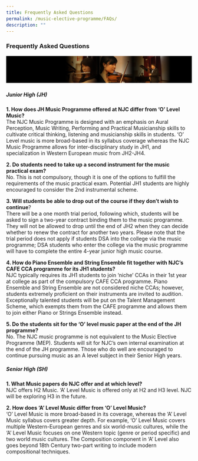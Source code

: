 ```yaml
---
title: Frequently Asked Questions
permalink: /music-elective-programme/FAQs/
description: ""
---
```

### Frequently Asked Questions

![](/images/musicp2.png)

##### Junior High (JH)

**1\. How does JH Music Programme offered at NJC differ from ‘O’ Level Music?**  
The NJC Music Programme is designed with an emphasis on Aural Perception, Music Writing, Performing and Practical Musicianship skills to cultivate critical thinking, listening and musicianship skills in students. ‘O’ Level music is more broad-based in its syllabus coverage whereas the NJC Music Programme allows for inter-disciplinary study in JH1, and specialization in Western European music from JH2-JH4.

**2\. Do students need to take up a second instrument for the music practical exam?**  
No. This is not compulsory, though it is one of the options to fulfill the requirements of the music practical exam. Potential JH1 students are highly encouraged to consider the 2nd instrumental scheme.

**3\. Will students be able to drop out of the course if they don’t wish to continue**?  
There will be a one month trial period, following which, students will be asked to sign a two-year contract binding them to the music programme. They will not be allowed to drop until the end of JH2 when they can decide whether to renew the contract for another two years. Please note that the trial period does not apply if students DSA into the college via the music programme; DSA students who enter the college via the music programme will have to complete the entire 4-year junior high music course.

**4\. How do Piano Ensemble and String Ensemble fit together with NJC’s CAFE CCA programme for its JH1 students?**  
NJC typically requires its JH1 students to join ‘niche’ CCAs in their 1st year at college as part of the compulsory CAFE CCA programme. Piano Ensemble and String Ensemble are not considered niche CCAs; however, students extremely proficient on their instruments are invited to audition. Exceptionally talented students will be put on the Talent Management Scheme, which exempts them from the CAFE programme and allows them to join either Piano or Strings Ensemble instead.

**5\. Do the students sit for the ‘O’ level music paper at the end of the JH programme?**  
No. The NJC music programme is not equivalent to the Music Elective Programme (MEP). Students will sit for NJC’s own internal examination at the end of the JH programme. Those who do well are encouraged to continue pursuing music as an A level subject in their Senior High years.

##### Senior High (SH)

**1\. What Music papers do NJC offer and at which level?**  
NJC offers H2 Music. ‘A’ Level Music is offered only at H2 and H3 level. NJC will be exploring H3 in the future.

**2\. How does ‘A’ Level Music differ from ‘O’ Level Music?**  
‘O’ Level Music is more broad-based in its coverage, whereas the ‘A’ Level Music syllabus covers greater depth. For example, ‘O’ Level Music covers multiple Western-European genres and six world-music cultures, while the ‘A’ Level Music focuses on one Western topic (genre or period specific) and two world music cultures. The Composition component in ‘A’ Level also goes beyond 18th Century two-part writing to include modern compositional techniques.
